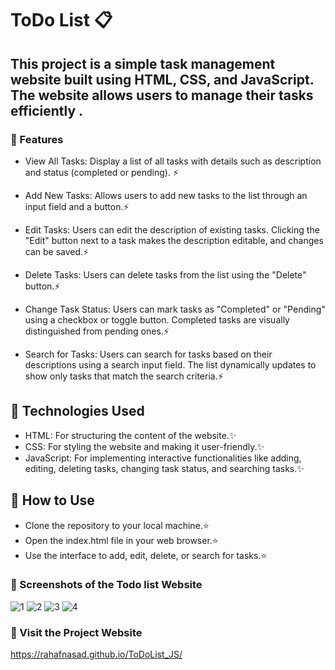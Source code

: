 # ToDo List 📋

## This project is a simple task management website built using HTML, CSS, and JavaScript. The website allows users to manage their tasks efficiently .

### 📌 Features

- View All Tasks: Display a list of all tasks with details such as description and status (completed or pending). ⚡️

- Add New Tasks: Allows users to add new tasks to the list through an input field and a button.⚡️

- Edit Tasks: Users can edit the description of existing tasks. Clicking the "Edit" button next to a task makes the description editable, and changes can be saved.⚡️

- Delete Tasks: Users can delete tasks from the list using the "Delete" button.⚡️

- Change Task Status: Users can mark tasks as "Completed" or "Pending" using a checkbox or toggle button. Completed tasks are visually distinguished from pending ones.⚡️

- Search for Tasks: Users can search for tasks based on their descriptions using a search input field. The list dynamically updates to show only tasks that match the search criteria.⚡️

## 📌 Technologies Used

- HTML: For structuring the content of the website.✨
- CSS: For styling the website and making it user-friendly.✨
- JavaScript: For implementing interactive functionalities like adding, editing, deleting tasks, changing task status, and searching tasks.✨
  
## 📌 How to Use

- Clone the repository to your local machine.⭐️
- Open the index.html file in your web browser.⭐️
- Use the interface to add, edit, delete, or search for tasks.⭐️


### 📌 Screenshots of the Todo list Website

![1](https://github.com/user-attachments/assets/129b014b-7a82-43f2-8c2a-dd4b0c89880b)
![2](https://github.com/user-attachments/assets/c792616a-1175-40fd-b71f-0530b9321870)
![3](https://github.com/user-attachments/assets/cb8d8e4c-40b2-4fb4-bf94-5f14ee5ff315)
![4](https://github.com/user-attachments/assets/ce21a2f0-91c4-42b3-8629-5ef131688997)

### 📌 Visit the Project Website
https://rahafnasad.github.io/ToDoList_JS/
